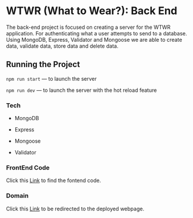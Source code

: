# WTWR (What to Wear?): Back End
The back-end project is focused on creating a server for the WTWR application. For authenticating what a user attempts to send to a database. Using MongoDB, Express, Validator and Mongoose we are able to create data, validate data, store data and delete data. 


## Running the Project
`npm run start` — to launch the server 

`npm run dev` — to launch the server with the hot reload feature

### Tech 

- MongoDB

- Express

- Mongoose

- Validator


### FrontEnd Code

Click this [Link](https://github.com/Sourcloudii/se_project_react) to find the fontend code.

### Domain

Click this [Link](https://wtwr.nevuer.com) to be redirected to the deployed webpage.
